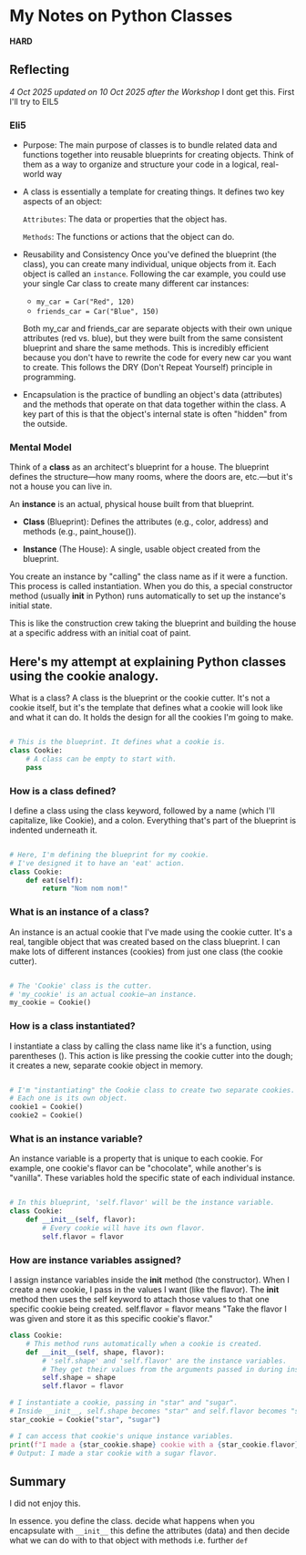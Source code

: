# My Notes on Python Classes

**HARD**
## Reflecting 
*4 Oct 2025* 
*updated on 10 Oct 2025 after the Workshop* 
I dont get this. First I'll try to EIL5

### Eli5

* Purpose: The main purpose of classes is to bundle related data and functions together into reusable blueprints for creating objects. Think of them as a way to organize and structure your code in a logical, real-world way

* A class is essentially a template for creating things. It defines two key aspects of an object:

    `Attributes`: The data or properties that the object has.

    `Methods`: The functions or actions that the object can do.

* Reusability and Consistency Once you've defined the blueprint (the class), you can create many individual, unique objects from it. Each object is called an `instance`. Following the car example, you could use your single Car class to create many different car instances:

    * `my_car = Car("Red", 120)`
    * `friends_car = Car("Blue", 150)`

    Both my_car and friends_car are separate objects with their own unique attributes (red vs. blue), but they were built from the same consistent blueprint and share the same methods. This is incredibly efficient because you don't have to rewrite the code for every new car you want to create. This follows the DRY (Don't Repeat Yourself) principle in programming.

* Encapsulation is the practice of bundling an object's data (attributes) and the methods that operate on that data together within the class. A key part of this is that the object's internal state is often "hidden" from the outside.

### Mental Model


Think of a __class__ as an architect's blueprint for a house. The blueprint defines the structure—how many rooms, where the doors are, etc.—but it's not a house you can live in. 

An __instance__ is an actual, physical house built from that blueprint.

* __Class__ (Blueprint): Defines the attributes (e.g., color, address) and methods (e.g., paint_house()).

* __Instance__ (The House): A single, usable object created from the blueprint.

You create an instance by "calling" the class name as if it were a function. This process is called instantiation. When you do this, a special constructor method (usually __init__ in Python) runs automatically to set up the instance's initial state.

This is like the construction crew taking the blueprint and building the house at a specific address with an initial coat of paint.


## Here's my attempt at explaining Python classes using the cookie analogy. 

What is a class?
A class is the blueprint or the cookie cutter. It's not a cookie itself, but it's the template that defines what a cookie will look like and what it can do. It holds the design for all the cookies I'm going to make.

```Python

# This is the blueprint. It defines what a cookie is.
class Cookie:
    # A class can be empty to start with.
    pass
```

### How is a class defined?
I define a class using the class keyword, followed by a name (which I'll capitalize, like Cookie), and a colon. Everything that's part of the blueprint is indented underneath it.

```Python

# Here, I'm defining the blueprint for my cookie.
# I've designed it to have an 'eat' action.
class Cookie:
    def eat(self):
        return "Nom nom nom!"
```

### What is an instance of a class?
An instance is an actual cookie that I've made using the cookie cutter. It's a real, tangible object that was created based on the class blueprint. I can make lots of different instances (cookies) from just one class (the cookie cutter).


```python

# The 'Cookie' class is the cutter.
# 'my_cookie' is an actual cookie—an instance.
my_cookie = Cookie()
```

### How is a class instantiated?
I instantiate a class by calling the class name like it's a function, using parentheses (). This action is like pressing the cookie cutter into the dough; it creates a new, separate cookie object in memory.

```Python

# I'm "instantiating" the Cookie class to create two separate cookies.
# Each one is its own object.
cookie1 = Cookie()
cookie2 = Cookie()
```
### What is an instance variable?
An instance variable is a property that is unique to each cookie. For example, one cookie's flavor can be "chocolate", while another's is "vanilla". These variables hold the specific state of each individual instance.


```Python

# In this blueprint, 'self.flavor' will be the instance variable.
class Cookie:
    def __init__(self, flavor):
        # Every cookie will have its own flavor.
        self.flavor = flavor
```

### How are instance variables assigned?
I assign instance variables inside the __init__ method (the constructor). When I create a new cookie, I pass in the values I want (like the flavor). The __init__ method then uses the self keyword to attach those values to that one specific cookie being created. self.flavor = flavor means "Take the flavor I was given and store it as this specific cookie's flavor."


```Python
class Cookie:
    # This method runs automatically when a cookie is created.
    def __init__(self, shape, flavor):
        # 'self.shape' and 'self.flavor' are the instance variables.
        # They get their values from the arguments passed in during instantiation.
        self.shape = shape
        self.flavor = flavor

# I instantiate a cookie, passing in "star" and "sugar".
# Inside __init__, self.shape becomes "star" and self.flavor becomes "sugar" for this cookie.
star_cookie = Cookie("star", "sugar")

# I can access that cookie's unique instance variables.
print(f"I made a {star_cookie.shape} cookie with a {star_cookie.flavor} flavor.")
# Output: I made a star cookie with a sugar flavor.
```
## Summary 
I did not enjoy this. 

In essence. you define the class. decide what happens when you encapsulate with `__init__` this define the attributes (data) and then decide what we can do with to that object with methods i.e. further `def`

